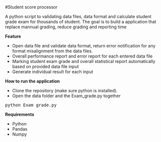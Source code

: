 #Student score processor

A python script to validating data files, data format and calculate student grade exam for thousands of student. The goal is to build a application that replace mannual grading, reduce grading and reporting time

**Feature**
* Open data file and validate data format, return error notification for any format misalignment from the data files.
* Overall performance report and error report for each entered data file
* Marking student exam grade and overall statistical report automatically based on provided data file input
* Generate individual result for each input

**How to run the application**
* Clone the repository (make sure python is installed).
* Open the data folder and the Exam_grade.py together
<pre>
python Exam_grade.py</pre>

**Requirements**
* Python
* Pandas
* Numpy
